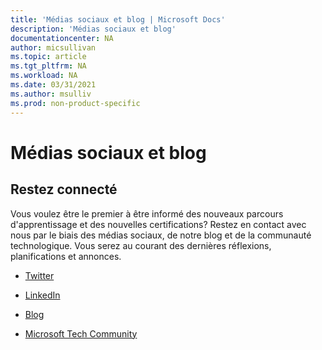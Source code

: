 ```yaml
---
title: 'Médias sociaux et blog | Microsoft Docs'
description: 'Médias sociaux et blog' 
documentationcenter: NA 
author: micsullivan
ms.topic: article
ms.tgt_pltfrm: NA
ms.workload: NA
ms.date: 03/31/2021
ms.author: msulliv
ms.prod: non-product-specific
---
```

# Médias sociaux et blog

## Restez connecté

Vous voulez être le premier à être informé des nouveaux parcours d'apprentissage et des nouvelles certifications? Restez en contact avec nous par le biais des médias sociaux, de notre blog et de la communauté technologique. Vous serez au courant des dernières réflexions, planifications et annonces.

- [Twitter](https://twitter.com/microsoftlearn)

- [LinkedIn](https://www.linkedin.com/showcase/microsoftlearn/)

- [Blog](https://techcommunity.microsoft.com/t5/microsoft-learn-blog/bg-p/MicrosoftLearnBlog)

- [Microsoft Tech Community](https://techcommunity.microsoft.com/t5/microsoft-learn/ct-p/MicrosoftLearn)